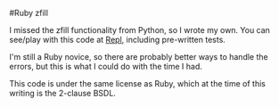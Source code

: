 #Ruby zfill

I missed the zfill functionality from Python, so I wrote my own. You can see/play with this code at [Repl](https://repl.it/@RiderExMachina/Ruby-zfill#main.rb), including pre-written tests.

I'm still a Ruby novice, so there are probably better ways to handle the errors, but this is what I could do with the time I had.

This code is under the same license as Ruby, which at the time of this writing is the 2-clause BSDL.
